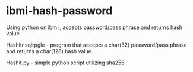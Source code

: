 # ibmi-hash-password
Using python on ibm i, accepts password/pass phrase and returns hash value

Hashitr.sqlrpgle - program that accepts a char(32) password/pass phrase and returns a char(128) hash value. 

Hashit.py - simple python script utilizing sha256
